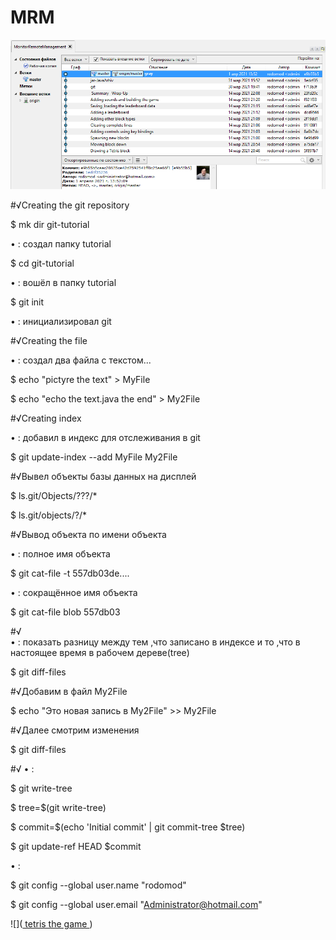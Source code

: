 # MRM

 


![](010.png)


#√Creating the git repository


$ mk dir git-tutorial 
 
• : создал папку tutorial

$ cd git-tutorial  

• : вошёл в папку tutorial

$ git init  

• : инициализировал git



#√Creating the file 


• : создал два файла с текстом...


$ echo "pictyre the text" > MyFile

$ echo "echo the text.java the end" > My2File


#√Creating index


• : добавил в индекс для отслеживания в git


$ git update-index --add MyFile My2File



#√Вывел объекты базы данных на дисплей 

$ ls.git/Objects/???/*


$ ls.git/objects/?/*

#√Вывод объекта по имени объекта

•    : полное имя объекта
	
$ git cat-file -t 557db03de....

•    : сокращённое имя объекта 
	
$ git cat-file blob 557db03	

#√  
•    : показать разницу между тем 
	  ,что записано в индексе и то
		,что в настоящее время в рабочем дереве(tree) 
		
$ git diff-files

#√Добавим в файл My2File  
	  
$ echo "Это новая запись в My2File" >> My2File	

#√Далее смотрим изменения
	
$ git diff-files 

#√ 
•     :

$ git write-tree

$ tree=$(git write-tree)

$ commit=$(echo 'Initial commit' | git commit-tree $tree)

$ git update-ref HEAD $commit

•     :

$ git config --global user.name "rodomod"

$ git config --global user.email "Administrator@hotmail.com"
  

 
![](<a href="https://youtu.be/tPsfDhX6Jqs"> tetris the game </a>)